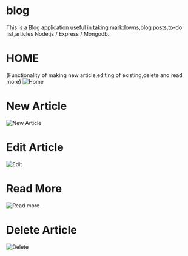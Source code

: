 # blog
This is a Blog application useful in taking markdowns,blog posts,to-do list,articles
Node.js / Express / Mongodb.
# HOME
(Functionality of making new article,editing of existing,delete and read more)
![Home](https://user-images.githubusercontent.com/65856872/113394941-bd0cdd80-93b6-11eb-949b-6aba9db15fb0.PNG)
# New Article
![New Article](https://user-images.githubusercontent.com/65856872/113394995-d31a9e00-93b6-11eb-8436-76ae5f3a9d98.PNG)
# Edit Article
![Edit](https://user-images.githubusercontent.com/65856872/113395053-e88fc800-93b6-11eb-914b-f457575bffe3.PNG)
# Read More
![Read more](https://user-images.githubusercontent.com/65856872/113395178-14ab4900-93b7-11eb-8690-03c6f55da9b7.PNG)
# Delete Article
![Delete](https://user-images.githubusercontent.com/65856872/113395211-2260ce80-93b7-11eb-9892-0713a70e076b.PNG)
